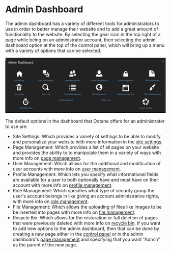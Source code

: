 # Admin Dashboard

The admin dashboard has a variety of different tools for administrators to use in order to better manage their website and to add a great amount of functionality to the website. By selecting the gear icon in the top right of a page while being on an administrator account, then selecting the admin dashboard option at the top of the control panel, which will bring up a menu with a variety of options that can be selected.

![adminDash](./assets/admin-dash.png)

The default options in the dashboard that Oqtane offers for an administrator to use are:
* Site Settings: Which provides a variety of settings to be able to modify and personalize your website with more information in the [site settings](site-settings.md).
* Page Management: Which provides a list of all pages on your website and provides the ability to to manipulate them in a variety of ways with more info on [page management](page-management.md).
* User Management: Which allows for the additional and modification of user accounts with more info on [user management](user-management.md).
* Profile Management: Which lets you specify what informational fields are available for a user to both optionally have and must have on their acoount with more info on [profile management](profile-management.md).
* Role Management: Which specifies what type of security group the user's account belongs in like giving an account administrative rights, with more info on [role management](role-management.md).
* File Management: Which allows the uploading of files like images to be be inserted into pages with more info on [file management](file-management.md).
* Recycle Bin: Which allows for the restoration or full deletion of pages that were previously deleted with more info on [recycle bin](recycle-bin.md).
If you want to add new options to the admin dashboard, then that can be done by creating a new page either in the [control panel](../control-panel/page-management.md) or in the admin dashboard's [page management](page-management.md) and specifying that you want "Admin" as the parent of the new page.